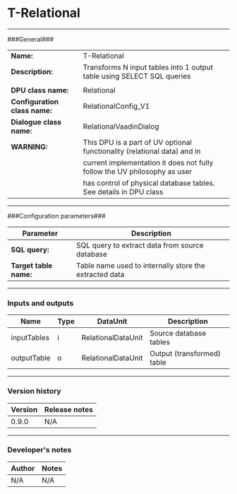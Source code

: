 # T-Relational #
----------

###General###

|                              |                                                                              |
|------------------------------|------------------------------------------------------------------------------|
|**Name:**                     |T-Relational                                                                  |
|**Description:**              |Transforms N input tables into 1 output table using SELECT SQL queries        |
|                              |                                                                              |
|**DPU class name:**           |Relational                                                                    | 
|**Configuration class name:** |RelationalConfig_V1                                                           |
|**Dialogue class name:**      |RelationalVaadinDialog                                                        |
|**WARNING:**                  |This DPU is a part of UV optional functionality (relational data) and in      |
|                              |current implementation it does not fully follow the UV philosophy as user     |
|                              |has control of physical database tables. See details in DPU class             |

***

###Configuration parameters###

|Parameter                           |Description                                                              |
|------------------------------------|-------------------------------------------------------------------------|
|**SQL query:**                      |SQL query to extract data from source database                           |
**Target table name:**               |Table name used to internally store the extracted data                   |

***

### Inputs and outputs ###

|Name           |Type           |DataUnit           |Description                                  |
|---------------|---------------|-------------------|---------------------------------------------|
|inputTables    |i              |RelationalDataUnit |Source database tables                       |
|outputTable    |o              |RelationalDataUnit |Output (transformed) table                   |

***

### Version history ###

|Version          |Release notes               |
|-----------------|----------------------------|
|0.9.0            |N/A                         |


***

### Developer's notes ###

|Author           |Notes                           |
|-----------------|--------------------------------|
|N/A              |N/A                             | 
